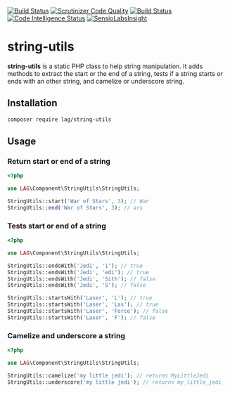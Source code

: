 [![Build Status](https://travis-ci.org/larriereguichet/string-utils.svg?branch=master)](https://travis-ci.org/larriereguichet/string-utils)
[![Scrutinizer Code Quality](https://scrutinizer-ci.com/g/larriereguichet/string-utils/badges/quality-score.png?b=master)](https://scrutinizer-ci.com/g/larriereguichet/string-utils/?branch=master)
[![Build Status](https://scrutinizer-ci.com/g/larriereguichet/String-utils/badges/build.png?b=master)](https://scrutinizer-ci.com/g/larriereguichet/String-utils/build-status/master)
[![Code Intelligence Status](https://scrutinizer-ci.com/g/larriereguichet/String-utils/badges/code-intelligence.svg?b=master)](https://scrutinizer-ci.com/code-intelligence)
[![SensioLabsInsight](https://insight.sensiolabs.com/projects/c8e28654-44c7-46f3-9450-497e37bda3d0/mini.png)](https://insight.sensiolabs.com/projects/c8e28654-44c7-46f3-9450-497e37bda3d0)

# string-utils

**string-utils** is a static PHP class to help string manipulation. It adds methods to extract the start or the end of 
a string, tests if a string starts or ends with an other string, and camelize or underscore string.

## Installation

```bash
composer require lag/string-utils
```

## Usage

### Return start or end of a string

```php
<?php

use LAG\Component\StringUtils\StringUtils;

StringUtils::start('War of Stars', 3); // War
StringUtils::end('War of Stars', 3); // ars

```

### Tests start or end of a string
```php
<?php

use LAG\Component\StringUtils\StringUtils;

StringUtils::endsWith('Jedi', 'i'); // true
StringUtils::endsWith('Jedi', 'edi'); // true
StringUtils::endsWith('Jedi', 'Sith'); // false 
StringUtils::endsWith('Jedi', 'S'); // false 

StringUtils::startsWith('Laser', 'L'); // true
StringUtils::startsWith('Laser', 'Las'); // true
StringUtils::startsWith('Laser', 'Force'); // false
StringUtils::startsWith('Laser', 'F'); // false

```

### Camelize and underscore a string

```php
<?php

use LAG\Component\StringUtils\StringUtils;

StringUtils::camelize('my little jedi'); // returns MyLittleJedi
StringUtils::underscore('my little jedi'); // returns my_little_jedi

```
